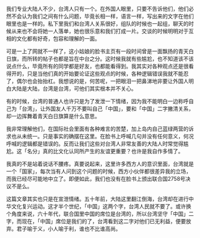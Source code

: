 我们专业大陆人不少，台湾人只有一个。在外国人眼里，只要不告诉他们，他们必然不会认为我们之间有什么问题，毕竟长相一样，语言一样，写出来的文字在他们眼里也是一样的。私下里我们和台湾人关系很好，组队的时候也一起组，聊天的时候从来也不会将她一人落单，她也很乐意和我们打成一片。交谈的时候明明对于互相的文化都有好奇，包容和理解的一面。



可是一上了网就不一样了，这小姑娘的脸书主页有一段时间曾是一面飘扬的青天白日旗，而所转的帖子也都是旨在中台之分。这时候我就有些尴尬，也不知道该不该说点什么，毕竟所有的同学都是好友，也都能看得到。我其实对各种观点还是很看得开的，只是当他们真的开始要论证这些观点的时候，各种逻辑错误我就不能忍了，偶尔也会抬抬杠。我想说的是，何苦呢，一把眼泪一把鼻涕地非要让外国人明白大陆是大陆，台湾是台湾，可他们其实根本并不关心。



有的时候，台湾的普通人也许只是为了发泄一下情绪，因为我不能明白一边称呼自己为「台湾」，让外国友人千万不要叫自己「中国」，要和「中国」二字撇清关系，却一边挥舞着青天白日旗算是什么意思。



我非常理解他们，在国际社会里面有各种难言的苦楚，加上岛内自己蓝绿两营的诉求也从未统一。只是事实的确摆在这里。在脸书上呼喊几句并没有任何意义，何况呼喊的逻辑都是错误的。反而让我们这些对台湾人非常友善的大陆人时常觉得尴尬。这「名分」真的比文化认同所产生的友谊更重要？也许是我自作多情了。



我真的不是站着说话不腰疼。真要说起来，这里许多西方人的意识里面，台湾就是一个「国家」，每次当有人问到这个问题的时候，西方小伙伴都很差异我的立场，而我已经尽可能地中立了。即便如此，我们也没有在脸书上颁出联合国2758号决议不是么。



这篇文章其实也只是在宣泄情绪。五十年前，大陆这里翻江倒海，台湾却在进行中华文化复兴运动。这才半个世纪，「中国」这两个字，台湾人民就不要了。或许换个角度来说，六十年代，联合国里中国的席位是台湾的，所以台湾坚守「中国」二字，而现在，「中国」席位是我们的了，台湾看到这二字对他们已无利益，便要放弃。君子喻于义，小人喻于利，谁也不比谁高尚。